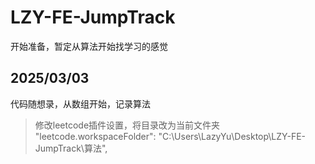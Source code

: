 # LZY-FE-JumpTrack

开始准备，暂定从算法开始找学习的感觉

## 2025/03/03

代码随想录，从数组开始，记录算法

> 修改leetcode插件设置，将目录改为当前文件夹
> "leetcode.workspaceFolder": "C:\\Users\\LazyYu\\Desktop\\LZY-FE-JumpTrack\\算法",